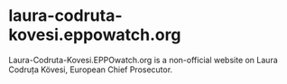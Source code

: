 # laura-codruta-kovesi.eppowatch.org
Laura-Codruta-Kovesi.EPPOwatch.org is a non-official website on Laura Codruța Kövesi, European Chief Prosecutor.
